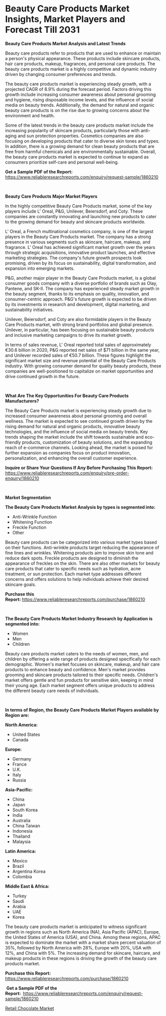 <p><h1>Beauty Care Products Market Insights, Market Players and Forecast Till 2031</h1></p><p><strong>Beauty Care Products Market Analysis and Latest Trends</strong></p>
<p><p>Beauty care products refer to products that are used to enhance or maintain a person's physical appearance. These products include skincare products, hair care products, makeup, fragrances, and personal care products. The beauty care products market is a highly competitive and dynamic industry driven by changing consumer preferences and trends.</p><p>The beauty care products market is experiencing steady growth, with a projected CAGR of 8.9% during the forecast period. Factors driving this growth include increasing consumer awareness about personal grooming and hygiene, rising disposable income levels, and the influence of social media on beauty trends. Additionally, the demand for natural and organic beauty care products is on the rise due to growing concerns about the environment and health.</p><p>Some of the latest trends in the beauty care products market include the increasing popularity of skincare products, particularly those with anti-aging and sun protection properties. Cosmetics companies are also focusing on developing products that cater to diverse skin tones and types. In addition, there is a growing demand for clean beauty products that are free from harmful chemicals and are environmentally sustainable. Overall, the beauty care products market is expected to continue to expand as consumers prioritize self-care and personal well-being.</p></p>
<p><strong>Get a Sample PDF of the Report:&nbsp;</strong> <a href="https://www.reliableresearchreports.com/enquiry/request-sample/1860210">https://www.reliableresearchreports.com/enquiry/request-sample/1860210</a></p>
<p>&nbsp;</p>
<p><strong>Beauty Care Products Major Market Players</strong></p>
<p><p>In the highly competitive Beauty Care Products market, some of the key players include L' Oreal, P&G, Unilever, Beiersdorf, and Coty. These companies are constantly innovating and launching new products to cater to the growing demand for beauty and skincare products worldwide.</p><p>L' Oreal, a French multinational cosmetics company, is one of the largest players in the Beauty Care Products market. The company has a strong presence in various segments such as skincare, haircare, makeup, and fragrance. L' Oreal has achieved significant market growth over the years through strategic acquisitions, innovative product launches, and effective marketing strategies. The company's future growth prospects look promising, driven by its focus on sustainability, digital transformation, and expansion into emerging markets.</p><p>P&G, another major player in the Beauty Care Products market, is a global consumer goods company with a diverse portfolio of brands such as Olay, Pantene, and SK-II. The company has experienced steady market growth in the beauty segment, thanks to its emphasis on quality, innovation, and consumer-centric approach. P&G's future growth is expected to be driven by its investments in research and development, digital marketing, and sustainability initiatives.</p><p>Unilever, Beiersdorf, and Coty are also formidable players in the Beauty Care Products market, with strong brand portfolios and global presence. Unilever, in particular, has been focusing on sustainable beauty products and inclusive marketing campaigns to drive its market growth.</p><p>In terms of sales revenue, L' Oreal reported total sales of approximately €30.6 billion in 2020, P&G reported net sales of $71 billion in the same year, and Unilever recorded sales of €50.7 billion. These figures highlight the significant market size and revenue potential of the Beauty Care Products industry. With growing consumer demand for quality beauty products, these companies are well-positioned to capitalize on market opportunities and drive continued growth in the future.</p></p>
<p>&nbsp;</p>
<p><strong>What Are The Key Opportunities For Beauty Care Products Manufacturers?</strong></p>
<p><p>The Beauty Care Products market is experiencing steady growth due to increased consumer awareness about personal grooming and overall wellness. The market is expected to see continued growth driven by the rising demand for natural and organic products, innovative beauty technologies, and the influence of social media on beauty trends. Key trends shaping the market include the shift towards sustainable and eco-friendly products, customization of beauty solutions, and the expanding reach of e-commerce channels. Looking ahead, the market is poised for further expansion as companies focus on product innovation, personalization, and enhancing the overall customer experience.</p></p>
<p><strong>Inquire or Share Your Questions If Any Before Purchasing This Report:</strong> <a href="https://www.reliableresearchreports.com/enquiry/pre-order-enquiry/1860210">https://www.reliableresearchreports.com/enquiry/pre-order-enquiry/1860210</a></p>
<p>&nbsp;</p>
<p><strong>Market Segmentation</strong></p>
<p><strong>The Beauty Care Products Market Analysis by types is segmented into:</strong></p>
<p><ul><li>Anti-Wrinkle Function</li><li>Whitening Function</li><li>Freckle Function</li><li>Other</li></ul></p>
<p><p>Beauty care products can be categorized into various market types based on their functions. Anti-wrinkle products target reducing the appearance of fine lines and wrinkles. Whitening products aim to improve skin tone and reduce dark spots. Freckle products are designed to diminish the appearance of freckles on the skin. There are also other markets for beauty care products that cater to specific needs such as hydration, acne treatment, or sun protection. Each market type addresses different concerns and offers solutions to help individuals achieve their desired skincare goals.</p></p>
<p><strong>Purchase this Report:&nbsp;</strong><a href="https://www.reliableresearchreports.com/purchase/1860210">https://www.reliableresearchreports.com/purchase/1860210</a></p>
<p>&nbsp;</p>
<p><strong>The Beauty Care Products Market Industry Research by Application is segmented into:</strong></p>
<p><ul><li>Women</li><li>Men</li><li>Children</li></ul></p>
<p><p>Beauty care products market caters to the needs of women, men, and children by offering a wide range of products designed specifically for each demographic. Women's market focuses on skincare, makeup, and hair care products to enhance beauty and confidence. Men's market provides grooming and skincare products tailored to their specific needs. Children's market offers gentle and fun products for sensitive skin, keeping in mind their young age. Each market segment offers unique products to address the different beauty care needs of individuals.</p></p>
<p>&nbsp;</p>
<p><strong>In terms of Region, the Beauty Care Products Market Players available by Region are:</strong></p>
<p>
    <p> <strong> North America: </strong>
        <ul>
            <li>United States</li>
            <li>Canada</li>
        </ul>
        </p> 
    <p> <strong> Europe: </strong>
        <ul>
            <li>Germany</li>
            <li>France</li>
            <li>U.K.</li>
            <li>Italy</li>
            <li>Russia</li>
        </ul>
        </p> 
    <p> <strong> Asia-Pacific: </strong>
        <ul>
            <li>China</li>
            <li>Japan</li>
            <li>South Korea</li>
            <li>India</li>
            <li>Australia</li>
            <li>China Taiwan</li>
            <li>Indonesia</li>
            <li>Thailand</li>
            <li>Malaysia</li>
        </ul>
        </p> 
    <p> <strong> Latin America: </strong>
        <ul>
            <li>Mexico</li>
            <li>Brazil</li>
            <li>Argentina Korea</li>
            <li>Colombia</li>
        </ul>
        </p> 
    <p> <strong> Middle East & Africa: </strong>
        <ul>
            <li>Turkey</li>
            <li>Saudi</li>
            <li>Arabia</li>
            <li>UAE</li>
            <li>Korea</li>
        </ul>
    </p>
    </p>
<p><p>The beauty care products market is anticipated to witness significant growth in regions such as North America (NA), Asia Pacific (APAC), Europe, the United States of America (USA), and China. Among these regions, APAC is expected to dominate the market with a market share percent valuation of 35%, followed by North America with 28%, Europe with 20%, USA with 12%, and China with 5%. The increasing demand for skincare, haircare, and makeup products in these regions is driving the growth of the beauty care products market.</p></p>
<p><strong>Purchase this Report: </strong><a href="https://www.reliableresearchreports.com/purchase/1860210">https://www.reliableresearchreports.com/purchase/1860210</a></p>
<p>&nbsp;<strong>Get a Sample PDF of the Report:&nbsp;&nbsp;</strong><a href="https://www.reliableresearchreports.com/enquiry/request-sample/1860210">https://www.reliableresearchreports.com/enquiry/request-sample/1860210</a></p>
<p><strong></strong></p>
<p><p><a href="https://github.com/FassouRP/Market-Research-Report-List-3/blob/main/retail-chocolate-market.md">Retail Chocolate Market</a></p></p>